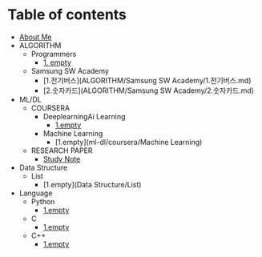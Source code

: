 # Table of contents

* [About Me](README.md)
* ALGORITHM
  * Programmers
    * [1. empty](ALGORITHM/Programmers/)
  * Samsung SW Academy
    * [1.전기버스](ALGORITHM/Samsung SW Academy/1.전기버스.md)
    * [2.숫자카드](ALGORITHM/Samsung SW Academy/2.숫자카드.md)
* ML/DL
  * COURSERA
    * DeeplearningAi Learning
      * [1.empty](ml-dl/coursera/DeeplearningAi)
    * Machine Learning
      * [1.empty](ml-dl/coursera/Machine Learning)
  * RESEARCH PAPER
    * [Study Note](research-paper/study-note.md)
* Data Structure
  * List
    * [1.empty](Data Structure/List)
* Language
  * Python
    * [1.empty](Language/Python)
  * C
    * [1.empty](Language/C)
  * C++
    * [1.empty](Language/C++)
